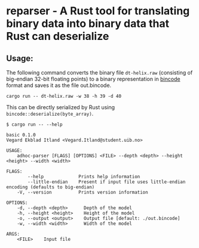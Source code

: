# reparser - A Rust tool for translating binary data into binary data that Rust can deserialize


## Usage:

The following command converts the binary file `dt-helix.raw` (consisting of big-endian 32-bit floating points) to a binary representation in [bincode](https://docs.rs/bincode/1.0.1/bincode/) format and saves it as the file out.bincode.

```
cargo run -- dt-helix.raw -w 38 -h 39 -d 40
```

This can be directly serialized by Rust using `bincode::deserialize(byte_array)`.

```
$ cargo run -- --help

basic 0.1.0
Vegard Ekblad Itland <Vegard.Itland@student.uib.no>

USAGE:
    adhoc-parser [FLAGS] [OPTIONS] <FILE> --depth <depth> --height <height> --width <width>

FLAGS:
        --help             Prints help information
        --little-endian    Present if input file uses little-endian encoding (defaults to big-endian)
    -V, --version          Prints version information

OPTIONS:
    -d, --depth <depth>      Depth of the model
    -h, --height <height>    Height of the model
    -o, --output <output>    Output file [default: ./out.bincode]
    -w, --width <width>      Width of the model

ARGS:
    <FILE>    Input file
```
